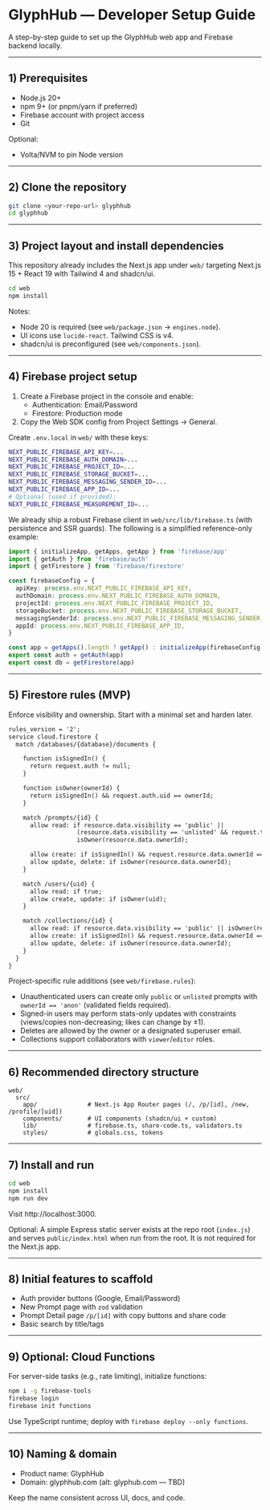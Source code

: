 # GlyphHub — Developer Setup Guide

A step-by-step guide to set up the GlyphHub web app and Firebase backend locally.

---

## 1) Prerequisites

- Node.js 20+
- npm 9+ (or pnpm/yarn if preferred)
- Firebase account with project access
- Git

Optional:
- Volta/NVM to pin Node version

---

## 2) Clone the repository

```bash
git clone <your-repo-url> glyphhub
cd glyphhub
```

---

## 3) Project layout and install dependencies

This repository already includes the Next.js app under `web/` targeting Next.js 15 + React 19 with Tailwind 4 and shadcn/ui.

```bash
cd web
npm install
```

Notes:
- Node 20 is required (see `web/package.json` → `engines.node`).
- UI icons use `lucide-react`. Tailwind CSS is v4.
- shadcn/ui is preconfigured (see `web/components.json`).

---

## 4) Firebase project setup

1. Create a Firebase project in the console and enable:
   - Authentication: Email/Password
   - Firestore: Production mode
2. Copy the Web SDK config from Project Settings → General.

Create `.env.local` in `web/` with these keys:

```bash
NEXT_PUBLIC_FIREBASE_API_KEY=...
NEXT_PUBLIC_FIREBASE_AUTH_DOMAIN=...
NEXT_PUBLIC_FIREBASE_PROJECT_ID=...
NEXT_PUBLIC_FIREBASE_STORAGE_BUCKET=...
NEXT_PUBLIC_FIREBASE_MESSAGING_SENDER_ID=...
NEXT_PUBLIC_FIREBASE_APP_ID=...
# Optional (used if provided):
NEXT_PUBLIC_FIREBASE_MEASUREMENT_ID=...
```

We already ship a robust Firebase client in `web/src/lib/firebase.ts` (with persistence and SSR guards). The following is a simplified reference-only example:

```ts
import { initializeApp, getApps, getApp } from 'firebase/app'
import { getAuth } from 'firebase/auth'
import { getFirestore } from 'firebase/firestore'

const firebaseConfig = {
  apiKey: process.env.NEXT_PUBLIC_FIREBASE_API_KEY,
  authDomain: process.env.NEXT_PUBLIC_FIREBASE_AUTH_DOMAIN,
  projectId: process.env.NEXT_PUBLIC_FIREBASE_PROJECT_ID,
  storageBucket: process.env.NEXT_PUBLIC_FIREBASE_STORAGE_BUCKET,
  messagingSenderId: process.env.NEXT_PUBLIC_FIREBASE_MESSAGING_SENDER_ID,
  appId: process.env.NEXT_PUBLIC_FIREBASE_APP_ID,
}

const app = getApps().length ? getApp() : initializeApp(firebaseConfig)
export const auth = getAuth(app)
export const db = getFirestore(app)
```

---

## 5) Firestore rules (MVP)

Enforce visibility and ownership. Start with a minimal set and harden later.

```txt
rules_version = '2';
service cloud.firestore {
  match /databases/{database}/documents {

    function isSignedIn() {
      return request.auth != null;
    }

    function isOwner(ownerId) {
      return isSignedIn() && request.auth.uid == ownerId;
    }

    match /prompts/{id} {
      allow read: if resource.data.visibility == 'public' ||
                   (resource.data.visibility == 'unlisted' && request.time != null) ||
                   isOwner(resource.data.ownerId);

      allow create: if isSignedIn() && request.resource.data.ownerId == request.auth.uid;
      allow update, delete: if isOwner(resource.data.ownerId);
    }

    match /users/{uid} {
      allow read: if true;
      allow create, update: if isOwner(uid);
    }

    match /collections/{id} {
      allow read: if resource.data.visibility == 'public' || isOwner(resource.data.ownerId);
      allow create: if isSignedIn() && request.resource.data.ownerId == request.auth.uid;
      allow update, delete: if isOwner(resource.data.ownerId);
    }
  }
}
```

Project-specific rule additions (see `web/firebase.rules`):
- Unauthenticated users can create only `public` or `unlisted` prompts with `ownerId == 'anon'` (validated fields required).
- Signed-in users may perform stats-only updates with constraints (views/copies non-decreasing; likes can change by ±1).
- Deletes are allowed by the owner or a designated superuser email.
- Collections support collaborators with `viewer`/`editor` roles.

---

## 6) Recommended directory structure

```
web/
  src/
    app/              # Next.js App Router pages (/, /p/[id], /new, /profile/[uid])
    components/       # UI components (shadcn/ui + custom)
    lib/              # firebase.ts, share-code.ts, validators.ts
    styles/           # globals.css, tokens
```

---

## 7) Install and run

```bash
cd web
npm install
npm run dev
```

Visit http://localhost:3000.

Optional: A simple Express static server exists at the repo root (`index.js`) and serves `public/index.html` when run from the root. It is not required for the Next.js app.

---

## 8) Initial features to scaffold

- Auth provider buttons (Google, Email/Password)
- New Prompt page with `zod` validation
- Prompt Detail page `/p/[id]` with copy buttons and share code
- Basic search by title/tags

---

## 9) Optional: Cloud Functions

For server-side tasks (e.g., rate limiting), initialize functions:

```bash
npm i -g firebase-tools
firebase login
firebase init functions
```

Use TypeScript runtime; deploy with `firebase deploy --only functions`.

---

## 10) Naming & domain

- Product name: GlyphHub
- Domain: glyphhub.com (alt: glyphub.com — TBD)

Keep the name consistent across UI, docs, and code.

